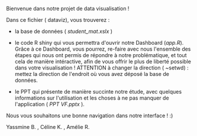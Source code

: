 Bienvenue dans notre projet de data visualisation !

Dans ce fichier ( dataviz), vous trouverez : 

- la base de données ( *student_mat.xslx* )

- le code R shiny qui vous permettra d'ouvrir notre Dashboard (*app.R*).
Grâce à ce Dashboard, vous pourrez, re-faire avec nous l'ensemble des étapes qui nous ont permis de répondre à notre problématique, 
et tout cela de manière intéractive, afin de vous offrir le plus de liberté possible dans votre visualisation !
ATTENTION à changer la direction ( ~setwd) : mettez la direction de l'endroit où vous avez déposé la base de données.

- le PPT qui présente de manière succinte notre étude, avec quelques informations sur l'utilisation et les choses à ne pas manquer de l'application ( *PPT VF.pptx* ).


Nous vous souhaitons une bonne navigation dans notre interface ! :) 


Yassmine B. , Céline K. , Amélie R.

